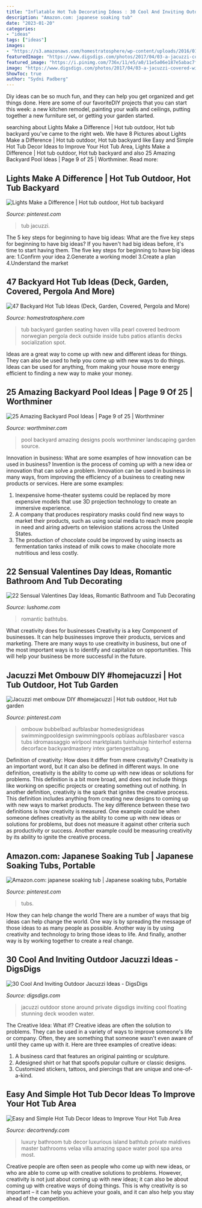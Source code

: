 ```yaml
---
title: "Inflatable Hot Tub Decorating Ideas : 30 Cool And Inviting Outdoor Jacuzzi Ideas"
description: "Amazon.com: japanese soaking tub"
date: "2023-01-20"
categories:
- "ideas"
tags: ["ideas"]
images:
- "https://s3.amazonaws.com/homestratosphere/wp-content/uploads/2016/01/22182556/21z-Backyard-Hot-Tub-Ideas-870x580.jpg"
featuredImage: "https://www.digsdigs.com/photos/2017/04/03-a-jacuzzi-covered-with-stone-and-with-a-stone-wall-all-around-to-keep-the-space-private.jpg"
featured_image: "https://i.pinimg.com/736x/11/e5/a0/11e5a06e187e5abac7fbbd0e0389625e.jpg"
image: "https://www.digsdigs.com/photos/2017/04/03-a-jacuzzi-covered-with-stone-and-with-a-stone-wall-all-around-to-keep-the-space-private.jpg"
ShowToc: true
author: "Sydni Padberg"
---
```



Diy ideas can be so much fun, and they can help you get organized and get things done. Here are some of our favoriteDIY projects that you can start this week: a new kitchen remodel, painting your walls and ceilings, putting together a new furniture set, or getting your garden started.

	

		
searching about Lights Make a Difference | Hot tub outdoor, Hot tub backyard you've came to the right web. We have 8 Pictures about Lights Make a Difference | Hot tub outdoor, Hot tub backyard like Easy and Simple Hot Tub Decor Ideas to Improve Your Hot Tub Area, Lights Make a Difference | Hot tub outdoor, Hot tub backyard and also 25 Amazing Backyard Pool Ideas | Page 9 of 25 | Worthminer. Read more:
		
    
## Lights Make A Difference | Hot Tub Outdoor, Hot Tub Backyard

<img loading=lazy src="https://i.pinimg.com/736x/5f/8b/e4/5f8be4c25dd1dc972f5fafb3470afa66.jpg" onerror="this.onerror=null;this.src='https://tse4.mm.bing.net/th?id=OIP.v4jqTZif6_j8WtcuugyVEAHaE7&amp;pid=15.1';" alt="Lights Make a Difference | Hot tub outdoor, Hot tub backyard">

_Source: pinterest.com_

>tub jacuzzi. 

	

The 5 key steps for beginning to have big ideas: What are the five key steps for beginning to have big ideas?
If you haven't had big ideas before, it's time to start having them. The five key steps for beginning to have big ideas are: 1.Confirm your idea 2.Generate a working model 3.Create a plan 4.Understand the market 
    
## 47 Backyard Hot Tub Ideas (Deck, Garden, Covered, Pergola And More)

<img loading=lazy src="https://s3.amazonaws.com/homestratosphere/wp-content/uploads/2016/01/22182556/21z-Backyard-Hot-Tub-Ideas-870x580.jpg" onerror="this.onerror=null;this.src='https://tse1.mm.bing.net/th?id=OIP.VTq8vBEe6a3OIdIBhP1OdwHaE8&amp;pid=15.1';" alt="47 Backyard Hot Tub Ideas (Deck, Garden, Covered, Pergola and More)">

_Source: homestratosphere.com_

>tub backyard garden seating haven villa pearl covered bedroom norwegian pergola deck outside inside tubs patios atlantis decks socialization spot. 

	

Ideas are a great way to come up with new and different ideas for things. They can also be used to help you come up with new ways to do things. Ideas can be used for anything, from making your house more energy efficient to finding a new way to make your money.

    
## 25 Amazing Backyard Pool Ideas | Page 9 Of 25 | Worthminer

<img loading=lazy src="http://www.worthminer.com/wp-content/uploads/2018/07/Pool-9.jpg" onerror="this.onerror=null;this.src='https://tse4.mm.bing.net/th?id=OIP.2g8YqHm7d-GOaQdQVQbFfwHaLG&amp;pid=15.1';" alt="25 Amazing Backyard Pool Ideas | Page 9 of 25 | Worthminer">

_Source: worthminer.com_

>pool backyard amazing designs pools worthminer landscaping garden source. 

	

Innovation in business: What are some examples of how innovation can be used in business?
Invention is the process of coming up with a new idea or innovation that can solve a problem. Innovation can be used in business in many ways, from improving the efficiency of a business to creating new products or services. Here are some examples: 
1. Inexpensive home-theater systems could be replaced by more expensive models that use 3D projection technology to create an immersive experience. 
2. A company that produces respiratory masks could find new ways to market their products, such as using social media to reach more people in need and airing adverts on television stations across the United States. 
3. The production of chocolate could be improved by using insects as fermentation tanks instead of milk cows to make chocolate more nutritious and less costly. 

    
## 22 Sensual Valentines Day Ideas, Romantic Bathroom And Tub Decorating

<img loading=lazy src="https://www.lushome.com/wp-content/uploads/2016/02/romantic-valentines-day-ideas-bathtubs-14.jpg" onerror="this.onerror=null;this.src='https://tse3.mm.bing.net/th?id=OIP.uMOdL814NkrWPPAZDilN4AHaGU&amp;pid=15.1';" alt="22 Sensual Valentines Day Ideas, Romantic Bathroom and Tub Decorating">

_Source: lushome.com_

>romantic bathtubs. 

	

What creativity does for businesses
Creativity is a key Component of businesses. It can help businesses improve their products, services and marketing. There are many ways to use creativity in business, but one of the most important ways is to identify and capitalize on opportunities. This will help your business be more successful in the future.

    
## Jacuzzi Met Ombouw DIY #homejacuzzi | Hot Tub Outdoor, Hot Tub Garden

<img loading=lazy src="https://i.pinimg.com/736x/11/e5/a0/11e5a06e187e5abac7fbbd0e0389625e.jpg" onerror="this.onerror=null;this.src='https://tse3.mm.bing.net/th?id=OIP.EzllbR82hqmfksJXhbDBrQHaJ4&amp;pid=15.1';" alt="Jacuzzi met ombouw DIY #homejacuzzi | Hot tub outdoor, Hot tub garden">

_Source: pinterest.com_

>ombouw bubbelbad aufblasbar homedesignideas swimmingpooldesign swimmingpools opblaas aufblasbarer vasca tubs idromassaggio wirlpool marktplaats tuinhuisje hinterhof esterna decorface backyardmastery intex gartengestaltung. 

	

Definition of creativity: How does it differ from mere creativity?
Creativity is an important word, but it can also be defined in different ways. In one definition, creativity is the ability to come up with new ideas or solutions for problems. This definition is a bit more broad, and does not include things like working on specific projects or creating something out of nothing. In another definition, creativity is the spark that ignites the creative process. This definition includes anything from creating new designs to coming up with new ways to market products. The key difference between these two definitions is how creativity is measured. One example could be when someone defines creativity as the ability to come up with new ideas or solutions for problems, but does not measure it against other criteria such as productivity or success. Another example could be measuring creativity by its ability to ignite the creative process.

    
## Amazon.com: Japanese Soaking Tub | Japanese Soaking Tubs, Portable

<img loading=lazy src="https://i.pinimg.com/736x/ac/e3/f4/ace3f4e6bbda4b4cae2d8eceff5674b8.jpg" onerror="this.onerror=null;this.src='https://tse4.mm.bing.net/th?id=OIP.XNEIli7WZiXyMVYoJ2XqyAHaJL&amp;pid=15.1';" alt="Amazon.com: japanese soaking tub | Japanese soaking tubs, Portable">

_Source: pinterest.com_

>tubs. 

	

How they can help change the world
There are a number of ways that big ideas can help change the world. One way is by spreading the message of those ideas to as many people as possible. Another way is by using creativity and technology to bring those ideas to life. And finally, another way is by working together to create a real change.

    
## 30 Cool And Inviting Outdoor Jacuzzi Ideas - DigsDigs

<img loading=lazy src="https://www.digsdigs.com/photos/2017/04/03-a-jacuzzi-covered-with-stone-and-with-a-stone-wall-all-around-to-keep-the-space-private.jpg" onerror="this.onerror=null;this.src='https://tse4.mm.bing.net/th?id=OIP.p0O7OKfFQHrKn6JTCwUhuAHaFj&amp;pid=15.1';" alt="30 Cool And Inviting Outdoor Jacuzzi Ideas - DigsDigs">

_Source: digsdigs.com_

>jacuzzi outdoor stone around private digsdigs inviting cool floating stunning deck wooden water. 

	

The Creative Idea: What if?
Creative ideas are often the solution to problems. They can be used in a variety of ways to improve someone's life or company. Often, they are something that someone wasn't even aware of until they came up with it. Here are three examples of creative ideas: 
1. A business card that features an original painting or sculpture. 
2. Adesigned shirt or hat that spoofs popular culture or classic designs. 
3. Customized stickers, tattoos, and piercings that are unique and one-of-a-kind.

    
## Easy And Simple Hot Tub Decor Ideas To Improve Your Hot Tub Area

<img loading=lazy src="https://decortrendy.com/wp-content/uploads/2020/06/Hot-Tub-Decor-3.jpg" onerror="this.onerror=null;this.src='https://tse1.mm.bing.net/th?id=OIP.yqhEgaUFtK3qDQq6yl1alQHaJ4&amp;pid=15.1';" alt="Easy and Simple Hot Tub Decor Ideas to Improve Your Hot Tub Area">

_Source: decortrendy.com_

>luxury bathroom tub decor luxurious island bathtub private maldives master bathrooms velaa villa amazing space water pool spa area most. 

	

Creative people are often seen as people who come up with new ideas, or who are able to come up with creative solutions to problems. However, creativity is not just about coming up with new ideas; it can also be about coming up with creative ways of doing things. This is why creativity is so important – it can help you achieve your goals, and it can also help you stay ahead of the competition.

